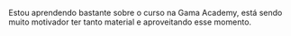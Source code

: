 Estou aprendendo bastante sobre o curso na Gama Academy, está sendo muito motivador ter tanto material e aproveitando esse momento.